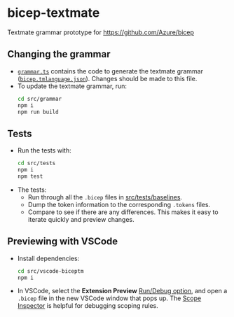 # bicep-textmate
Textmate grammar prototype for https://github.com/Azure/bicep

## Changing the grammar
* [`grammar.ts`](./src/grammar/grammar.ts) contains the code to generate the textmate grammar ([`bicep.tmlanguage.json`](./bicep.tmlanguage.json)). Changes should be made to this file.
* To update the textmate grammar, run:
    ```sh
    cd src/grammar
    npm i
    npm run build
    ```

## Tests
* Run the tests with:
    ```sh
    cd src/tests
    npm i
    npm test
    ```
* The tests:
    * Run through all the `.bicep` files in [src/tests/baselines](./src/tests/baselines).
    * Dump the token information to the corresponding `.tokens` files.
    * Compare to see if there are any differences. This makes it easy to iterate quickly and preview changes.

## Previewing with VSCode
* Install dependencies:
    ```sh
    cd src/vscode-biceptm
    npm i
    ```
* In VSCode, select the **Extension Preview** [Run/Debug option](https://code.visualstudio.com/Docs/editor/debugging), and open a `.bicep` file in the new VSCode window that pops up. The [Scope Inspector](https://code.visualstudio.com/api/language-extensions/syntax-highlight-guide#scope-inspector) is helpful for debugging scoping rules.